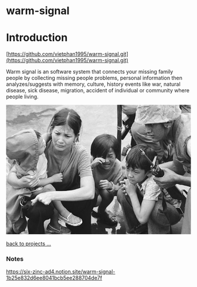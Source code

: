 # warm-signal

# Introduction

[https://github.com/vietphan1995/warm-signal.git](https://github.com/vietphan1995/warm-signal.git)

Warm signal is an software system that connects your missing family people by collecting missing people problems, personal information then analyzes/suggests with memory, culture, history events like war, natural disease, sick disease, migration, accident of individual or community where people living.

![image.png](image.png)

[back to projects …](https://github.com/vietphan1995/projects)

### Notes
https://six-zinc-ad4.notion.site/warm-signal-1b25e832d6ee8041bcb5ee288704de7f